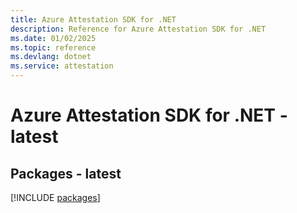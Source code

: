 ```yaml
---
title: Azure Attestation SDK for .NET
description: Reference for Azure Attestation SDK for .NET
ms.date: 01/02/2025
ms.topic: reference
ms.devlang: dotnet
ms.service: attestation
---
```

# Azure Attestation SDK for .NET - latest
## Packages - latest
[!INCLUDE [packages](attestation-index.md)]